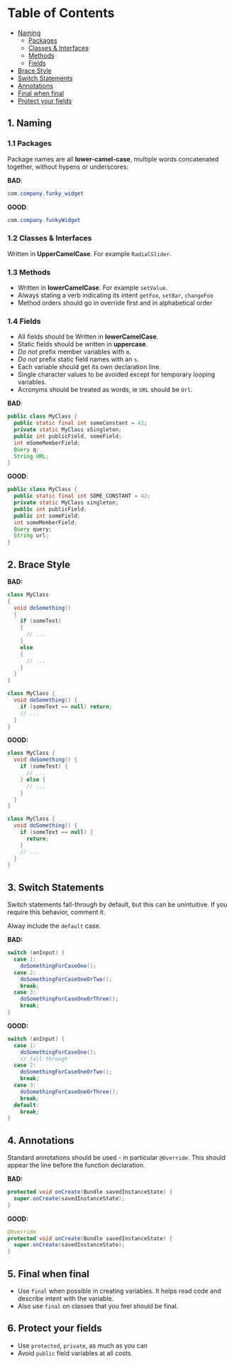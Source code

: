 # Table of Contents  
- [Naming](#naming)
  - [Packages](#packages)
  - [Classes & Interfaces](#classes--interfaces)
  - [Methods](#methods)
  - [Fields](#fields)
- [Brace Style](#brace-style)
- [Switch Statements](#switch-statements)
- [Annotations](#annotations)
- [Final when final](#final-when-final)
- [Protect your fields](#protect-your-fields)

## 1. Naming
### 1.1 Packages

Package names are all __lower-camel-case__, multiple words concatenated together,
without
hypens or underscores:

__BAD__:

```java
com.company.funky_widget
```

__GOOD__:

```java
com.company.funkyWidget
```

### 1.2 Classes & Interfaces

Written in __UpperCamelCase__. For example `RadialSlider`.

### 1.3 Methods

- Written in __lowerCamelCase__. For example `setValue`.
- Always stating a verb indicating its intent `getFoo`, `setBar`, `changeFoo`
- Method orders should go in override first and in alphabetical order

### 1.4 Fields

- All fields should be Written in __lowerCamelCase__.
- Static fields should be written in __uppercase__.
- *Do not* prefix member variables with `m`.
- *Do not* prefix static field names with an `s`.
- Each variable should get its own declaration line.
- Single character values to be avoided except for temporary looping variables.
- Acronyms should be treated as words, ie `URL` should be `Url`.

__BAD__:

```java
public class MyClass {
  public static final int someConstant = 42;
  private static MyClass sSingleton;
  public int publicField, someField;
  int mSomeMemberField;
  Query q;
  String URL;
}
```

__GOOD__:

```java
public class MyClass {
  public static final int SOME_CONSTANT = 42;
  private static MyClass singleton;
  public int publicField;
  public int someField;
  int someMemberField;
  Query query;
  String url;
}
```

## 2. Brace Style

__BAD:__

```java
class MyClass
{
  void doSomething()
  {
    if (someTest)
    {
      // ...
    }
    else
    {
      // ...
    }
  }
}
```

```java
class MyClass {
  void doSomething() {
    if (someText == null) return;
    // ...
  }
}
```

__GOOD:__

```java
class MyClass {
  void doSomething() {
    if (someTest) {
      // ...
    } else {
      // ...
    }
  }
}
```

```java
class MyClass {
  void doSomething() {
    if (someText == null) {
      return;
    }
    // ...
  }
}
```

## 3. Switch Statements

Switch statements fall-through by default, but this can be unintuitive. If you
require this behavior, comment it.

Alway include the `default` case.

__BAD:__

```java
switch (anInput) {
  case 1:
    doSomethingForCaseOne();
  case 2:
    doSomethingForCaseOneOrTwo();
    break;
  case 3:
    doSomethingForCaseOneOrThree();
    break;
}
```

__GOOD:__

```java
switch (anInput) {
  case 1:
    doSomethingForCaseOne();
    // fall through
  case 2:
    doSomethingForCaseOneOrTwo();
    break;
  case 3:
    doSomethingForCaseOneOrThree();
    break;
  default:
    break;
}
```

## 4. Annotations

Standard annotations should be used - in particular `@Override`. This should
appear the line before the function declaration.

__BAD:__

```java
protected void onCreate(Bundle savedInstanceState) {
  super.onCreate(savedInstanceState);
}
```

__GOOD:__

```java
@Override
protected void onCreate(Bundle savedInstanceState) {
  super.onCreate(savedInstanceState);
}
```

## 5. Final when final

- Use `final` when possible in creating variables. It helps read code and describe intent with the variable.
- Also use `final` on classes that you feel should be final.

## 6. Protect your fields

- Use `protected`, `private`, as much as you can
- Avoid `public` field variables at all costs.
